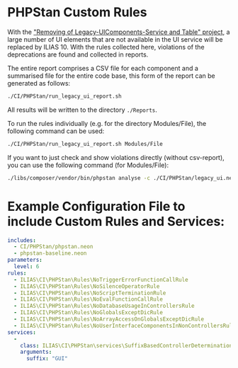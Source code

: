 PHPStan Custom Rules
====================

With the ["Removing of Legacy-UIComponents-Service and Table" project](https://docu.ilias.de/goto_docu_grp_12110.html), a large number of UI elements that are not available in the UI service will be replaced by ILIAS 10. With the rules collected here, violations of the deprecations are found and collected in reports.

The entire report comprises a CSV file for each component and a summarised file for the entire code base, this form of the report can be generated as follows:

```bash
./CI/PHPStan/run_legacy_ui_report.sh
```

All results will be written to the directory `./Reports`. 

To run the rules individually (e.g. for the directory Modules/File), the following command can be used:

```bash
./CI/PHPStan/run_legacy_ui_report.sh Modules/File
```

If you want to just check and show violations directly (without csv-report), you can use the following command (for Modules/File):

```bash
./libs/composer/vendor/bin/phpstan analyse -c ./CI/PHPStan/legacy_ui.neon -a ./libs/composer/vendor/autoload.php --no-interaction --no-progress Modules/File 
```

# Example Configuration File to include Custom Rules and Services:

```yaml
includes:
  - CI/PHPStan/phpstan.neon
  - phpstan-baseline.neon
parameters:
  level: 6
rules:
  - ILIAS\CI\PHPStan\Rules\NoTriggerErrorFunctionCallRule
  - ILIAS\CI\PHPStan\Rules\NoSilenceOperatorRule
  - ILIAS\CI\PHPStan\Rules\NoScriptTerminationRule
  - ILIAS\CI\PHPStan\Rules\NoEvalFunctionCallRule
  - ILIAS\CI\PHPStan\Rules\NoDatabaseUsageInControllersRule
  - ILIAS\CI\PHPStan\Rules\NoGlobalsExceptDicRule
  - ILIAS\CI\PHPStan\Rules\NoArrayAccessOnGlobalsExceptDicRule
  - ILIAS\CI\PHPStan\Rules\NoUserInterfaceComponentsInNonControllersRule
services:
  -
    class: ILIAS\CI\PHPStan\services\SuffixBasedControllerDetermination
    arguments:
      suffix: "GUI"
```